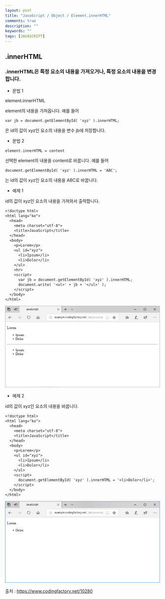 ```yaml
---
layout: post
title: "JavaScript / Object / Element.innerHTML"
comments: true
description: ""
keywords: ""
tags: [JAVASCRIPT]
---
```


## .innerHTML

### .innerHTML은 특정 요소의 내용을 가져오거나, 특정 요소의 내용을 변경합니다.

- 문법 1

element.innerHTML

element의 내용을 가져옵니다. 예를 들어

```
var jb = document.getElementById( 'xyz' ).innerHTML;
```

은 id의 값이 xyz인 요소의 내용을 변수 jb에 저장합니다.

- 문법 2

```
element.innerHTML = content
```

선택한 element의 내용을 content로 바꿉니다. 예를 들어

```
document.getElementById( 'xyz' ).innerHTML = 'ABC';
```

는 id의 값이 xyz인 요소의 내용을 ABC로 바꿉니다.

- 예제 1

id의 값이 xyz인 요소의 내용을 가져와서 출력합니다.

```
<!doctype html>
<html lang="ko">
  <head>
    <meta charset="utf-8">
    <title>JavaScript</title>
  </head>
  <body>
    <p>Lorem</p>
    <ul id="xyz">
      <li>Ipsum</li>
      <li>Dolor</li>
    </ul>
    <hr>
    <script>
      var jb = document.getElementById( 'xyz' ).innerHTML;
      document.write( '<ul>' + jb + '</ul>' );
    </script>
  </body>
</html>
```
![JavaScript-innerHTML-01](/images/javascript/JavaScript-innerHTML-01.png)

- 예제 2

id의 값이 xyz인 요소의 내용을 바꿉니다.

```
<!doctype html>
<html lang="ko">
  <head>
    <meta charset="utf-8">
    <title>JavaScript</title>
  </head>
  <body>
    <p>Lorem</p>
    <ul id="xyz">
      <li>Ipsum</li>
      <li>Dolor</li>
    </ul>
    <script>
      document.getElementById( 'xyz' ).innerHTML = '<li>Dolor</li>';
    </script>
  </body>
</html>
```
![JavaScript-innerHTML-02](/images/javascript/JavaScript-innerHTML-02.png)


출처 : https://www.codingfactory.net/10280